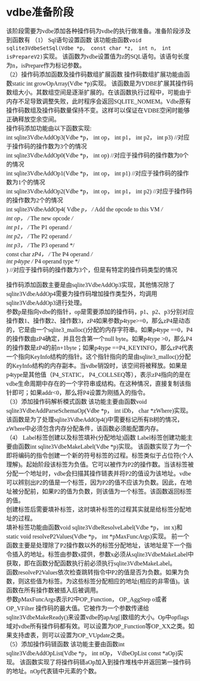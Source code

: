 # vdbe准备阶段
<font face="微软雅黑" size="3px">

该阶段需要为vdbe添加各种操作码为vdbe的执行做准备。准备阶段涉及到函数有
（1） Sql语句设置函数
该功能由函数`void sqlite3VdbeSetSql(Vdbe *p， const char *z， int n， int isPrepareV2)`实现。
该函数为vdbe设置值为z的SQL语句。该语句长度为n，isPrepare作为标记参数。
<br/>
（2）操作码添加函数及操作码数组扩展函数
操作码数组扩展功能由函数static int growOpArray(Vdbe *p)实现。
该函数是为VDBE扩展其操作码数组大小。其数组空间是逐渐扩展的。在该函数执行过程中，可能由于内存不足导致调整失败，此时程序会返回SQLITE_NOMEM。Vdbe原有操作码数组及操作码数量保持不变。这样可以保证在VDBE空闲时能够正确释放空余空间。<br/>
操作码添加功能由以下函数实现:<br/>
int sqlite3VdbeAddOp3(Vdbe *p， int op， int p1， int p2， int p3) //对应于操作码的操作数为3个的情况
<br/>
int sqlite3VdbeAddOp0(Vdbe *p， int op) //对应于操作码的操作数为0个的情况
<br/>
int sqlite3VdbeAddOp1(Vdbe *p， int op， int p1) //对应于操作码的操作数为1个的情况
<br/>
int sqlite3VdbeAddOp2(Vdbe *p， int op， int p1， int p2) //对应于操作码的操作数为2个的情况
<br/>
int sqlite3VdbeAddOp4(
  Vdbe *p，            /* Add the opcode to this VM */<br/>
  int op，             /* The new opcode */<br/>
  int p1，             /* The P1 operand */<br/>
  int p2，             /* The P2 operand */<br/>
  int p3，             /* The P3 operand */<br/>
  const char *zP4，    /* The P4 operand */<br/>
  int p4type          /* P4 operand type */<br/>
)  //对应于操作码的操作数为3个，但是有特定的操作码类型的情况<br/>

操作码添加函数主要是由sqlite3VdbeAddOp3实现，其他情况除了sqlite3VdbeAddOp4需要为操作码增加操作类型外，均调用sqlite3VdbeAddOp3进行处理。<br/>
参数p是指向vdbe的指针，op是需要添加的操作码，p1、p2、p3分别对应操作数1、操作数2、操作数3，zP4如果参数p4type>=0，那么zP4是动态的，它是由一个sqlite3_malloc()分配的内存字符串。如果p4type ==0，P4的操作数由zP4确定，并且包含第一个null byte。如果p4type >0，那么P4的操作数是zP4的前n+1byte；如果p4type ==P4_KEYINFO，那么zP4代表一个指向KeyInfo结构的指针。这个指针指向的是由sqlite3_malloc()分配的KeyInfo结构的内存副本。当vdbe销毁时，该空间将被释放。如果是p4type是其他值（P4_STATIC， P4_COLLSEQ等），表示zP4指向的是在vdbe生命周期中存在的一个字符串或结构。在这种情况，直接复制该指针即可；如果addr<0，那么将P4设置为刚插入的指令。<br/>
（3）添加操作码解析模式函数
该功能主要由函数void sqlite3VdbeAddParseSchemaOp(Vdbe *p， int iDb， char *zWhere)实现。
该函数是为了处理sqlite3VdbeAddOp4()中需要标记所有B树的情况，zWhere中必须包含内存分配条件，该函数必须能配置内存。<br/>
（4） Label标签创建以及标签填补(分配地址)函数
Label标签创建功能主要由函数int sqlite3VdbeMakeLabel(Vdbe *p)实现。
该函数实现了为一个即将编码的指令创建一个新的符号标签的过程。标签类似于占位符(个人理解)。起始阶段该标签为负值。它可以被作为P2的操作数。当该标签被分配一个地址时，vdbe会扫描其操作链表并将P2的值设为该地址。vdbe可以辨别出P2的值是一个标签，因为P2的值不应该为负数。因此，在地址被分配前，如果P2的值为负数，则该值为一个标签。该函数返回标签的值。<br/>
创建标签后需要填补标签，这时填补标签的过程其实就是给标签分配地址的过程。<br/>
填补标签功能由函数void sqlite3VdbeResolveLabel(Vdbe *p， int x)和static void resolveP2Values(Vdbe *p， int *pMaxFuncArgs)实现。
前一个函数主要是处理除了P2操作数以外的标签分配地址，该地址是下一个指令插入的地址。标签由参数x提供，参数x必须从sqlite3VdbeMakeLabel中获取，即在函数分配函数执行前必须执行sqlite3VdbeMakeLabel。<br/>
函数resolveP2Values依次检查跳转指令中P2的值是否为负数。如果为负数，则这些值为标签。为这些标签分配相应的地址(相应的非零值)。该函数在所有操作数被插入后被调用。<br/>
参数pMaxFuncArgs表示P2中OP_Function， OP_AggStep o或者 OP_VFilter 操作码的最大值。它被作为一个参数传递给sqlite3VdbeMakeReady()来设置vdbe的apArg[]数组的大小。Op中opflags域对vdbe所有操作码都有效。可以设置为OP_Function等OP_XX之类。如果支持虚表，则可以设置为OP_VUpdate之类。<br/>
（5）添加操作码链函数
该功能主要由函数int sqlite3VdbeAddOpList(Vdbe *p， int nOp， VdbeOpList const *aOp)实现。
该函数实现了将操作码链aOp加入到操作堆栈中并返回第一操作码的地址。nOp代表链中元素的个数。
